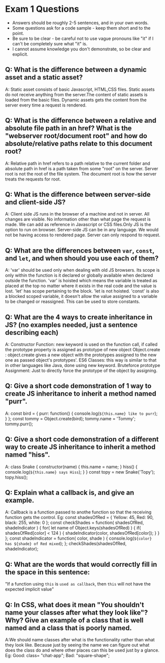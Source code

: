 # Exam 1 Questions

* Answers should be roughly 2-5 sentences, and in your own words.  
* Some questions ask for a code sample - keep them short and to the point.
* Be sure to be clear - be careful not to use vague pronouns like "it" if I can't be completely sure what "it" is.
* I cannot assume knowledge you don't demonstrate, so be clear and explicit.

## Q: What is the difference between a dynamic asset and a static asset?
   A: Static asset consists of basic Javascript, HTML,CSS files. Static assets do not receive anything from the server.The content of static assets is loaded from the basic files. Dynamic assets gets the content from the server every time a request is rendered.

## Q: What is the difference between a relative and absolute file path in an href?  What is the "webserver root/document root" and how do absolute/relative paths relate to this document root?
   A: Relative path in href refers to a path relative to the current folder and absolute path in href is a path taken from some "root" on the server. Server root is not the root of the file system. The document root is how the server treats the requests for root.
## Q: What is the difference between server-side and client-side JS?
  A: Client side JS runs in the browser of a machine and not in server. All changes are visible. No information other than what page the request is made. We can add as reference in Javascript or CSS files.Only JS is the option to run on browser. Server-side JS can be in any language. We would not be having access to rendered page. Server can only respond to request.

## Q: What are the differences between `var`, `const`, and `let`, and when should you use each of them?
  A: 'var' should be used only when dealing with old JS browsers. Its scope is only within the function is it declared or globally available when declared outside the function. 'var' is hoisted which means the variable is treated as placed at the top no matter where it exists in the real code and the value is lost. 'let' has scope pertaining to the block. 'let is not hoisted. 'const' is also a blocked scoped variable, it doesn't allow the value assigned to a variable to be changed or reassigned. This can be used to store constants.

## Q: What are the 4 ways to create inheritance in JS? (no examples needed, just a sentence describing each)
   A: Constructor Function: new keyword is used on the function call, if called the prototype property is assigned as prototype of new object
   Object.create : object.create gives a new object with the prototypes assigned to the new one as passed object's prototypes'.
   ES6 Classes: this way is similar to that in other languages like Java, done using new keyword.
   Bruteforce prototype Assignment: Just to directly force the prototype of the object by assigning.

## Q: Give a short code demonstration of 1 way to create JS inheritance to __inherit__ a method named "purr".
   A: const bird = {
			purr: function() {
				console.log(`${this.name} like to purr`);
			}
		};
const tommy = Object.create(bird);
tommy.name = 'Tommy';
tommy.purr();

## Q: Give a short code demonstration of a different way to create JS inheritance to __inherit__ a method named "hiss".
   A: class Snake {
			constructor(name) {
				this.name = name;
			}
			hiss() {
				console.log(`${this.name} says Hiss`);
				}
			}
const topy = new Snake('Topy');
topy.hiss();

## Q: Explain what a callback is, and give an example.
   A: Callback is a function passed to anothe function so that the receiving function gets the control.
   Eg: const shadesOfRed = {
			Yellow: 45,
			Red: 90,
			black: 255,
			white: 0
       };
		const checkShades = function( shadesOfRed, shadeIndicator ) {
		for( let name of Object.keys(shadesOfRed) ) {
				if( shadesOfRed[color] < 124 ) {
					shadeIndicator(color, shadesOfRed[color]);
					}
			}
		};
const shadeIndicator = function( color, shade ) {
console.log(`${color} has ${shade} of Red mixed`);
};
checkShades(shadesOfRed, shadeIndicator);

## Q: What are the words that would correctly fill in the space in this sentence:

"If a function using `this` is `used as callback`, then `this` will not have the expected implicit value"

## Q: In CSS, what does it mean "You shouldn't name your classes after what they look like"?   Why?  Give an example of a class that is well named and a class that is poorly named.
   A:We should name classes after what is the functionality rather than what they look like. Because just by seeing the name we can figure out what does the class do and where other places can this be used just by a glance.
   Eg: Good: class= "chat-app"; Bad: "square-shape"; 
